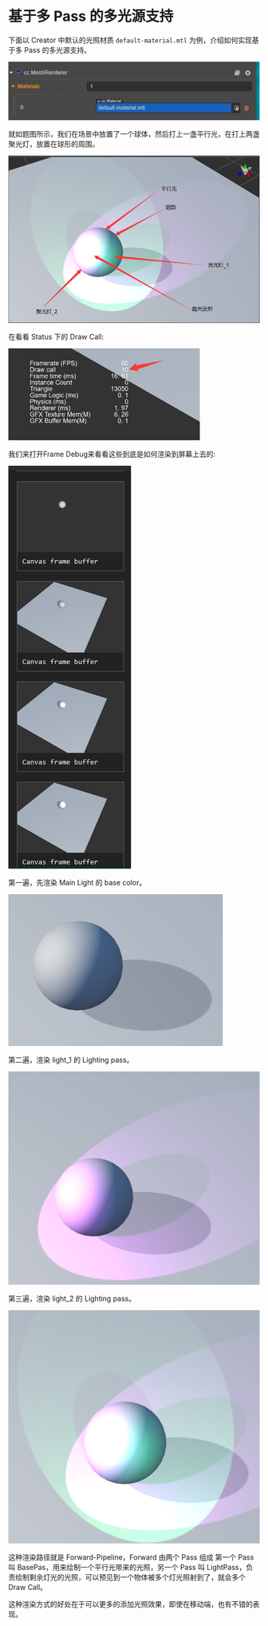 # 基于多 Pass 的多光源支持

下面以 Creator 中默认的光照材质 `default-material.mtl` 为例，介绍如何实现基于多 Pass 的多光源支持。

![default-material](default-material.png)

就如题图所示，我们在场景中放置了一个球体，然后打上一盏平行光，在打上两盏聚光灯，放置在球形的周围。

![using Light](usingLight.png)

在看看 Status 下的 Draw Call:

![Draw Call](drawCall.png)

我们来打开Frame Debug来看看这些到底是如何渲染到屏幕上去的:

![Frame Debug](debug.png)

第一遍，先渲染 Main Light 的 base color。

![main light pass](pass1.png)

第二遍，渲染 light_1 的 Lighting pass。

![ForwardAdd pass](pass2.png)

第三遍，渲染 light_2 的 Lighting pass。

![ForwardAdd pass](pass3.png)

这种渲染路径就是 Forward-Pipeline，Forward 由两个 Pass 组成 第一个 Pass 叫 BasePas，用来绘制一个平行光带来的光照，另一个 Pass 叫 LightPass，负责绘制剩余灯光的光照，可以预见到一个物体被多个灯光照射到了，就会多个 Draw Call。

这种渲染方式的好处在于可以更多的添加光照效果，即使在移动端，也有不错的表现。

